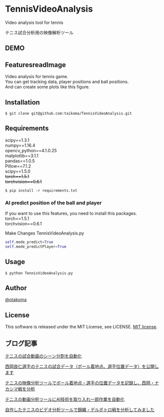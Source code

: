 # TennisVideoAnalysis
Video analysis tool for tennis

テニス試合分析用の映像解析ツール

## DEMO

## FeaturesreadImage
Video analysis for tennis game.  
You can get tracking data, player positions and ball positions.  
And can create some plots like this figure.  

## Installation
`$ git clone git@github.com:taikoma/TennisVideoAnalysis.git`

## Requirements
scipy==1.3.1<br>
numpy==1.16.4<br>
opencv_python==4.1.0.25<br>
matplotlib==3.1.1<br>
pandas==1.0.5<br>
Pillow==7.1.2<br>
scipy==1.5.0<br>
~~torch==1.5.1<br>~~
~~torchvision==0.6.1<br>~~

`$ pip install -r requirements.txt`

### AI predict position of the ball and player
If you want to use this features, you need to install this packages.  
torch==1.5.1<br>
torchvision==0.6.1<br>

Make Changes TennisVideoAnalysis.py  
```python
self.mode_predict=True
self.mode_predictPlayer=True
```

## Usage
`$ python TennisVideoAnalysis.py`  

## Author
[@otakoma](https://twitter.com/otakoma)

## License
This software is released under the MIT License, see LICENSE.
 [MIT license](https://en.wikipedia.org/wiki/MIT_License).

## ブログ記事
[テニスの試合動画のシーン分割を自動化](http://datatennis.net/archives/5965/)

[西岡良仁選手のテニスの試合データ（ボール着地点、選手位置データ）を公開します](http://datatennis.net/archives/5833/)

[テニスの映像分析ツールでボール着地点・選手の位置データを記録し、西岡・ナカシマ戦を分析](http://datatennis.net/archives/5744/)

[テニスの動画分析ツールにAI技術を取り入れ一部作業を自動化](http://datatennis.net/archives/5723/)

[自作したテニスのビデオ分析ツールで錦織・デルポトロ戦を分析してみました](http://datatennis.net/archives/4377/)



